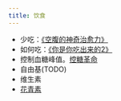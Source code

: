 ```yaml
---
title: 饮食
---
```


* 少吃：[《空腹的神奇治愈力》](./resource/eat-less.md) 
* 如何吃：[《你是你吃出来的2》](./resource/you-are-what-you-eat-2.md)
* 控制血糖峰值。[控糖革命](./resource/glucose-revolution.md)
* 自由基(TODO)
* 维生素
* [花青素](./resource/anthocyanidin.md)
